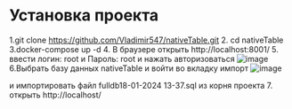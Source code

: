 ﻿# Установка проекта
 1.git clone https://github.com/Vladimir547/nativeTable.git
 2. cd nativeTable
 3.docker-compose up -d
 4. В браузере открыть http://localhost:8001/
 5. ввести логин: root и Пароль: root и нажать авторизоваться 
 ![image](https://github.com/Vladimir547/nativeTable/assets/48596087/f53b7b3e-4ac2-4e79-a4bb-d46eecb0e798)
 6.Выбрать базу данных nativeTable и войти во вкладку импорт
 ![image](https://github.com/Vladimir547/nativeTable/assets/48596087/0d454f09-bda5-4cba-bb6c-53923f431844)

 и импортировать файл fulldb18-01-2024 13-37.sql из корня проекта 
 7. открыть http://localhost/



